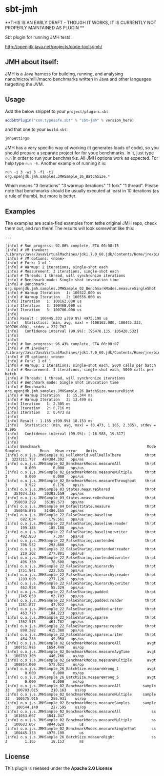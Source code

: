 sbt-jmh
=======

**THIS IS AN EARLY DRAFT - THOUGH IT WORKS, IT IS CURRENTLY NOT PROPERLY MAINTAINED AS PLUGIN **

Sbt plugin for running JMH tests.

http://openjdk.java.net/projects/code-tools/jmh/

JMH about itself:
-----------------

JMH is a Java harness for building, running, and analysing nano/micro/milli/macro benchmarks written in Java and other languages targetting the JVM.

Usage
-----

Add the below snippet to your `project/plugins.sbt`:

```scala
addSbtPlugin("com.typesafe.sbt" % "sbt-jmh" % version_here)
```

and that one to your `build.sbt`:

```scala
jmhSettings
```

JMH has a very specific way of working (it generates loads of code), so you should prepare a separate project for for youe benchmarks. In it, just type `run` in order to run your benchmarks.
All JMH options work as expected. For help type `run -h`. Another example of running it is:

```
run -i 3 -wi 3 -f1 -t1 org.openjdk.jmh.samples.JMHSample_26_BatchSize.*
```

Which means "3 iterations" "3 warmup iterations" "1 fork" "1 thread". Please note that benchmarks should be usually executed at least in 10 iterations (as a rule of thumb), but more is better.

Examples
--------
The examples are scala-fied examples from tethe original JMH repo, check them out, and run them! The results will look somewhat like this:

```
...

[info] # Run progress: 92.86% complete, ETA 00:00:15
[info] # VM invoker: /Library/Java/JavaVirtualMachines/jdk1.7.0_60.jdk/Contents/Home/jre/bin/java
[info] # VM options: <none>
[info] # Fork: 1 of 1
[info] # Warmup: 2 iterations, single-shot each
[info] # Measurement: 3 iterations, single-shot each
[info] # Threads: 1 thread, will synchronize iterations
[info] # Benchmark mode: Single shot invocation time
[info] # Benchmark: org.openjdk.jmh.samples.JMHSample_02_BenchmarkModes.measureSingleShot
[info] # Warmup Iteration   1: 100322.000 us
[info] # Warmup Iteration   2: 100556.000 us
[info] Iteration   1: 100162.000 us
[info] Iteration   2: 100468.000 us
[info] Iteration   3: 100706.000 us
[info]
[info] Result : 100445.333 ±(99.9%) 4975.198 us
[info]   Statistics: (min, avg, max) = (100162.000, 100445.333, 100706.000), stdev = 272.707
[info]   Confidence interval (99.9%): [95470.135, 105420.532]
[info]
[info]
[info] # Run progress: 96.43% complete, ETA 00:00:07
[info] # VM invoker: /Library/Java/JavaVirtualMachines/jdk1.7.0_60.jdk/Contents/Home/jre/bin/java
[info] # VM options: <none>
[info] # Fork: 1 of 1
[info] # Warmup: 2 iterations, single-shot each, 5000 calls per batch
[info] # Measurement: 3 iterations, single-shot each, 5000 calls per batch
[info] # Threads: 1 thread, will synchronize iterations
[info] # Benchmark mode: Single shot invocation time
[info] # Benchmark: org.openjdk.jmh.samples.JMHSample_26_BatchSize.measureRight
[info] # Warmup Iteration   1: 15.344 ms
[info] # Warmup Iteration   2: 13.499 ms
[info] Iteration   1: 2.305 ms
[info] Iteration   2: 0.716 ms
[info] Iteration   3: 0.473 ms
[info]
[info] Result : 1.165 ±(99.9%) 18.153 ms
[info]   Statistics: (min, avg, max) = (0.473, 1.165, 2.305), stdev = 0.995
[info]   Confidence interval (99.9%): [-16.988, 19.317]
[info]
[info]
[info] Benchmark                                                 Mode   Samples         Mean   Mean error    Units
[info] o.o.j.s.JMHSample_01_HelloWorld.wellHelloThere           thrpt         3  3227211.757   484384.392   ops/ms
[info] o.o.j.s.JMHSample_02_BenchmarkModes.measureAll           thrpt         3        0.000        0.000   ops/us
[info] o.o.j.s.JMHSample_02_BenchmarkModes.measureMultiple      thrpt         3        0.000        0.000   ops/us
[info] o.o.j.s.JMHSample_02_BenchmarkModes.measureThroughput    thrpt         3        9.922        0.176    ops/s
[info] o.o.j.s.JMHSample_03_States.measureShared                thrpt         3   357034.385    30303.559   ops/ms
[info] o.o.j.s.JMHSample_03_States.measureUnshared              thrpt         3   358039.299    36189.573   ops/ms
[info] o.o.j.s.JMHSample_04_DefaultState.measure                thrpt         3   356046.876    51480.555   ops/ms
[info] o.o.j.s.JMHSample_22_FalseSharing.baseline               thrpt         3      692.034      179.561   ops/us
[info] o.o.j.s.JMHSample_22_FalseSharing.baseline:reader        thrpt         3      199.185      185.188   ops/us
[info] o.o.j.s.JMHSample_22_FalseSharing.baseline:writer        thrpt         3      492.850        7.307   ops/us
[info] o.o.j.s.JMHSample_22_FalseSharing.contended              thrpt         3      706.532      293.880   ops/us
[info] o.o.j.s.JMHSample_22_FalseSharing.contended:reader       thrpt         3      210.202      277.801   ops/us
[info] o.o.j.s.JMHSample_22_FalseSharing.contended:writer       thrpt         3      496.330       78.508   ops/us
[info] o.o.j.s.JMHSample_22_FalseSharing.hierarchy              thrpt         3     1751.941      222.535   ops/us
[info] o.o.j.s.JMHSample_22_FalseSharing.hierarchy:reader       thrpt         3     1289.003      277.126   ops/us
[info] o.o.j.s.JMHSample_22_FalseSharing.hierarchy:writer       thrpt         3      462.938       55.329   ops/us
[info] o.o.j.s.JMHSample_22_FalseSharing.padded                 thrpt         3     1745.650       83.783   ops/us
[info] o.o.j.s.JMHSample_22_FalseSharing.padded:reader          thrpt         3     1281.877       47.922   ops/us
[info] o.o.j.s.JMHSample_22_FalseSharing.padded:writer          thrpt         3      463.773      104.223   ops/us
[info] o.o.j.s.JMHSample_22_FalseSharing.sparse                 thrpt         3     1362.515      461.782   ops/us
[info] o.o.j.s.JMHSample_22_FalseSharing.sparse:reader          thrpt         3      898.282      415.388   ops/us
[info] o.o.j.s.JMHSample_22_FalseSharing.sparse:writer          thrpt         3      464.233       49.958   ops/us
[info] o.o.j.s.JMHSample_02_BenchmarkModes.measureAll            avgt         3   100751.985     1654.449    us/op
[info] o.o.j.s.JMHSample_02_BenchmarkModes.measureAvgTime        avgt         3   100733.303      446.266    us/op
[info] o.o.j.s.JMHSample_02_BenchmarkModes.measureMultiple       avgt         3   100854.000      575.621    us/op
[info] o.o.j.s.JMHSample_26_BatchSize.measureWrong_1             avgt         3        0.000        0.000    ms/op
[info] o.o.j.s.JMHSample_26_BatchSize.measureWrong_5             avgt         3        0.000        0.000    ms/op
[info] o.o.j.s.JMHSample_02_BenchmarkModes.measureAll          sample        33   100703.015      210.163    us/op
[info] o.o.j.s.JMHSample_02_BenchmarkModes.measureMultiple     sample        33   100575.915      256.931    us/op
[info] o.o.j.s.JMHSample_02_BenchmarkModes.measureSamples      sample        33   100544.140      227.595    us/op
[info] o.o.j.s.JMHSample_02_BenchmarkModes.measureAll              ss         3   101053.667     3841.347       us
[info] o.o.j.s.JMHSample_02_BenchmarkModes.measureMultiple         ss         3   100683.667     9844.620       us
[info] o.o.j.s.JMHSample_02_BenchmarkModes.measureSingleShot       ss         3   100445.333     4975.198       us
[info] o.o.j.s.JMHSample_26_BatchSize.measureRight                 ss         3        1.165       18.153       ms
```

License
-------

This plugin is reeased under the **Apache 2.0 License**
